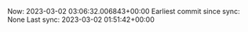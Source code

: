 Now: 2023-03-02 03:06:32.006843+00:00 Earliest commit since sync: None Last sync: 2023-03-02 01:51:42+00:00
